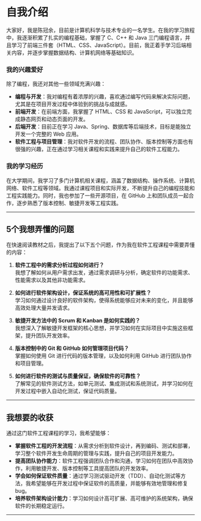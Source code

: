 # 自我介绍

大家好，我是陈冠余，目前是计算机科学与技术专业的一名学生。在我的学习旅程中，我逐渐积累了扎实的编程基础，掌握了 C、C++ 和 Java 三门编程语言，并且学习了前端三件套（HTML、CSS、JavaScript）。目前，我正着手学习后端相关内容，并逐步掌握数据结构、计算机网络等基础知识。

### 我的兴趣爱好
除了编程，我还对其他一些领域充满兴趣：
- **编程与开发**：我对编程有着浓厚的兴趣，喜欢通过编写代码来解决实际问题，尤其是在项目开发过程中体验到的挑战与成就感。
- **前端开发**：在前端方面，我掌握了 HTML、CSS 和 JavaScript，可以独立完成静态网页和动态页面的开发。
- **后端开发**：目前正在学习 Java、Spring、数据库等后端技术，目标是能独立开发一个完整的 Web 应用。
- **软件工程与项目管理**：我对软件开发的流程、团队协作、版本控制等方面也有很强的兴趣，正在通过学习相关课程和实践来提升自己的软件工程能力。

### 我的学习经历
在大学期间，我学习了多门计算机相关课程，涵盖了数据结构、操作系统、计算机网络、软件工程等领域。我通过课程项目和实际开发，不断提升自己的编程技能和工程实践能力。同时，我也参加了一些开源项目，在 GitHub 上和团队成员一起合作，逐步熟悉了版本控制、敏捷开发等工程实践。

---

## 5个我想弄懂的问题

在快速阅读教材之后，我提出了以下五个问题，作为我在软件工程课程中需要弄懂的内容：

1. **软件工程中的需求分析过程如何进行？**  
   我想了解如何从用户需求出发，通过需求调研与分析，确定软件的功能需求、性能需求以及其他非功能需求。

2. **如何进行软件架构设计，保证系统的高可用性和可扩展性？**  
   学习如何通过设计良好的软件架构，使得系统能够应对未来的变化，并且能够高效处理大量并发请求。

3. **敏捷开发方法中的 Scrum 和 Kanban 是如何实践的？**  
   我想深入了解敏捷开发框架的核心思想，并学习如何在实际项目中实施这些框架，提升团队开发效率。

4. **版本控制中的 Git 和 GitHub 如何管理项目代码？**  
   掌握如何使用 Git 进行代码的版本管理，以及如何利用 GitHub 进行团队协作和项目管理。

5. **如何进行软件的测试与质量保证，确保软件的可靠性？**  
   了解常见的软件测试方法，如单元测试、集成测试和系统测试，并学习如何在开发过程中嵌入自动化测试，保证代码质量。

---

## 我想要的收获

通过这门软件工程课程的学习，我希望能够：

- **掌握软件工程的开发流程**：从需求分析到软件设计，再到编码、测试和部署，学习整个软件开发生命周期的管理与实践，提升自己的项目开发能力。
- **提高团队协作能力**：软件工程强调团队合作和沟通，学习如何在团队中高效协作，利用敏捷开发、版本控制等工具提高团队的开发效率。
- **学会如何保证软件质量**：通过学习测试驱动开发（TDD）、自动化测试等方法，我希望能够在开发过程中保证软件的高质量，并能够有效地管理和修复bug。
- **培养软件架构设计能力**：学习如何设计高可扩展、高可维护的系统架构，确保软件的长期稳定运行。

---
